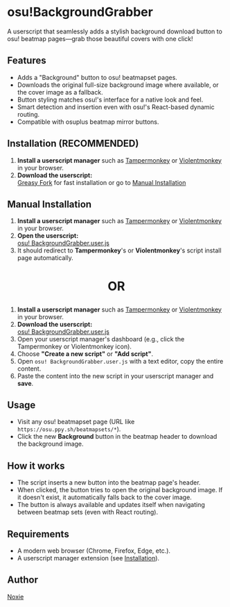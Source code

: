 # osu!BackgroundGrabber

A userscript that seamlessly adds a stylish background download button to osu! beatmap pages—grab those beautiful covers with one click!

## Features

- Adds a "Background" button to osu! beatmapset pages.
- Downloads the original full-size background image where available, or the cover image as a fallback.
- Button styling matches osu!'s interface for a native look and feel.
- Smart detection and insertion even with osu!'s React-based dynamic routing.
- Compatible with osuplus beatmap mirror buttons.

## Installation **(RECOMMENDED)**

1. **Install a userscript manager** such as [Tampermonkey](https://tampermonkey.net/) or [Violentmonkey](https://violentmonkey.github.io/) in your browser.
2. **Download the userscript:**  
   [Greasy Fork](https://greasyfork.org/en/scripts/542558-osu-backgroundgrabber) for fast installation or go to [Manual Installation](https://github.com/Noxie0/osu-background-grabber#manual-installation)

## Manual Installation
1. **Install a userscript manager** such as [Tampermonkey](https://tampermonkey.net/) or [Violentmonkey](https://violentmonkey.github.io/) in your browser.
2. **Open the userscript:**  
   [osu! BackgroundGrabber.user.js](https://github.com/Noxie0/osu-BackgroundGrabber/raw/refs/heads/main/osu!%20BackgroundGrabber.user.js)
3. It should redirect to **Tampermonkey**'s or **Violentmonkey**'s script install page automatically.

# <p align="center"><strong>OR</strong></p>

1. **Install a userscript manager** such as [Tampermonkey](https://tampermonkey.net/) or [Violentmonkey](https://violentmonkey.github.io/) in your browser.
2. **Download the userscript:**  
   [osu! BackgroundGrabber.user.js](./osu%21%20BackgroundGrabber.user.js)
3. Open your userscript manager's dashboard (e.g., click the Tampermonkey or Violentmonkey icon).
4. Choose **"Create a new script"** or **"Add script"**.
5. Open `osu! BackgroundGrabber.user.js` with a text editor, copy the entire content.
6. Paste the content into the new script in your userscript manager and **save**.

## Usage

- Visit any osu! beatmapset page (URL like `https://osu.ppy.sh/beatmapsets/*`).
- Click the new **Background** button in the beatmap header to download the background image.

## How it works

- The script inserts a new button into the beatmap page's header.
- When clicked, the button tries to open the original background image. If it doesn't exist, it automatically falls back to the cover image.
- The button is always available and updates itself when navigating between beatmap sets (even with React routing).

## Requirements

- A modern web browser (Chrome, Firefox, Edge, etc.).
- A userscript manager extension (see [Installation](https://github.com/Noxie0/osu-background-grabber#installation)).

## Author

[Noxie](https://github.com/Noxie0)
